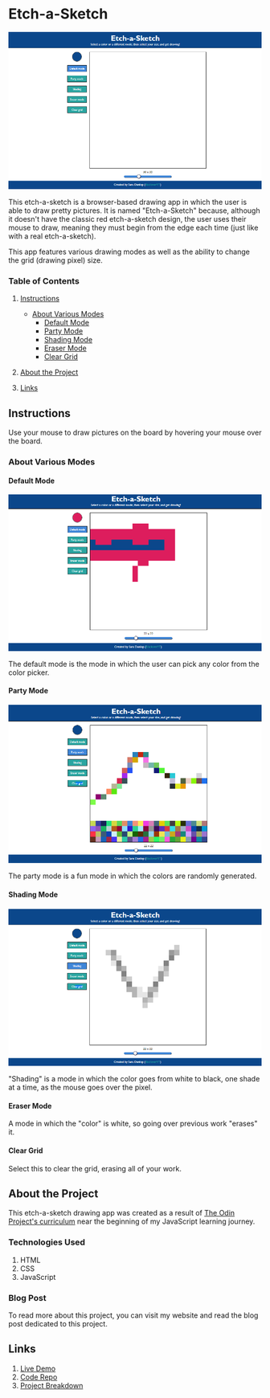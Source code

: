# Etch-a-Sketch

![](./Images/main_app.png)

This etch-a-sketch is a browser-based drawing app in which the user is able to draw pretty pictures. It is named "Etch-a-Sketch" because, although it doesn't have the classic red etch-a-sketch design, the user uses their mouse to draw, meaning they must begin from the edge each time (just like with a real etch-a-sketch). 

This app features various drawing modes as well as the ability to change the grid (drawing pixel) size.

### Table of Contents
1. [Instructions](#Instructions)
    - [About Various Modes](#about-various-modes)
        - [Default Mode](#default-mode)
        - [Party Mode](#party-mode)
        - [Shading Mode](#shading-mode)
        - [Eraser Mode](#eraser-mode)
        - [Clear Grid](#clear-grid)

2. [About the Project](#about-the-project)
3. [Links](#links)

## Instructions
Use your mouse to draw pictures on the board by hovering your mouse over the board. 

### About Various Modes

#### Default Mode

![](./Images/default_mode.png)

The default mode is the mode in which the user can pick any color from the color picker.

#### Party Mode

![](./Images/party_mode.png)

The party mode is a fun mode in which the colors are randomly generated.

#### Shading Mode

![](./Images/shading_mode.png)

"Shading" is a mode in which the color goes from white to black, one shade at a time, as the mouse goes over the pixel.

#### Eraser Mode

A mode in which the "color" is white, so going over previous work "erases" it.

#### Clear Grid

Select this to clear the grid, erasing all of your work.

## About the Project

This etch-a-sketch drawing app was created as a result of [The Odin Project's curriculum](https://www.theodinproject.com/) near the beginning of my JavaScript learning journey. 

### Technologies Used

1. HTML
2. CSS
3. JavaScript

### Blog Post

To read more about this project, you can visit my website and read the blog post dedicated to this project.

## Links

1. [Live Demo](https://risclover.github.com/etch-a-sketch)
2. [Code Repo](https://www.github.com/Risclover/etch-a-sketch)
3. [Project Breakdown](https://risclover.github.io/official-portfolio/blog/project_breakdown_etchasketch.html)
